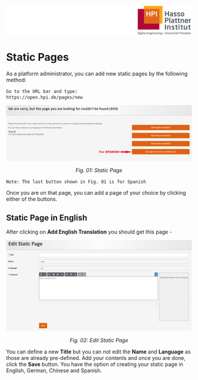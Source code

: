 ![HPI Logo](img/HPI_Logo.png)

# Static Pages

As a platform administrator, you can add new static pages by the following method:  
    
    Go to the URL bar and type:
    https://open.hpi.de/pages/new
    
<center>  

![adding video](img/15/static.png)

*Fig. 01: Static Page*
</center>

    Note: The last button shown in Fig. 01 is for Spanish

Once you are on that page, you can add a page of your choice by clicking either of the buttons.  

## Static Page in English  
After clicking on **Add English Translation** you should get this page -  

<center>  

![add static page](img/15/add_static.png)

*Fig. 02: Edit Static Page*
</center>

You can define a new **Title** but you can not edit the **Name** and **Language** as those are already pre-defined. Add your contents and once you are done, click the **Save** button. 
You have the option of creating your static page in English, German, Chinese and Spanish.  